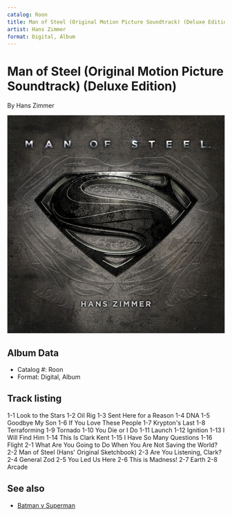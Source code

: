 ```yaml
---
catalog: Roon
title: Man of Steel (Original Motion Picture Soundtrack) (Deluxe Edition)
artist: Hans Zimmer
format: Digital, Album
---
```


# Man of Steel (Original Motion Picture Soundtrack) (Deluxe Edition)

By Hans Zimmer

![](../../assets/albumcovers/Hans_Zimmer-Man_of_Steel_Original_Motion_Picture_Soundtrack_Deluxe_Edition.png)

## Album Data

- Catalog #: Roon
- Format: Digital, Album


## Track listing


1-1 Look to the Stars
1-2 Oil Rig
1-3 Sent Here for a Reason
1-4 DNA
1-5 Goodbye My Son
1-6 If You Love These People
1-7 Krypton's Last
1-8 Terraforming
1-9 Tornado
1-10 You Die or I Do
1-11 Launch
1-12 Ignition
1-13 I Will Find Him
1-14 This Is Clark Kent
1-15 I Have So Many Questions
1-16 Flight
2-1 What Are You Going to Do When You Are Not Saving the World?
2-2 Man of Steel (Hans' Original Sketchbook)
2-3 Are You Listening, Clark?
2-4 General Zod
2-5 You Led Us Here
2-6 This is Madness!
2-7 Earth
2-8 Arcade


## See also

- [Batman v Superman](Batman_v_Superman-_Dawn_Of_Justice_Original_Motion_Picture_Soundtrack_Deluxe.md)
